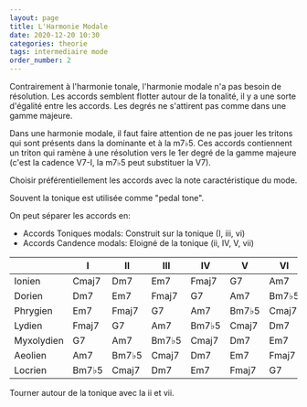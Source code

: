 ```yaml
---
layout: page
title: L'Harmonie Modale
date: 2020-12-20 10:30
categories: theorie
tags: intermediaire mode
order_number: 2
---
```


Contrairement à l'harmonie tonale, l'harmonie modale n'a pas besoin de résolution. Les accords semblent flotter autour de la tonalité, il y a une sorte d'égalité entre les accords. Les degrés ne s'attirent pas comme dans une gamme majeure.  

Dans une harmonie modale, il faut faire attention de ne pas jouer les tritons qui sont présents dans la dominante et à la m7♭5. 
Ces accords contiennent un triton qui ramène à une résolution vers le 1er degré de la gamme majeure (c'est la cadence V7-I, la m7♭5 peut substituer la V7).

Choisir préférentiellement les accords avec la note caractéristique du mode.

Souvent la tonique est utilisée comme "pedal tone".

On peut séparer les accords en:

- Accords Toniques modals: Construit sur la tonique (I, iii, vi)
- Accords Candence modals: Eloigné de la tonique (ii, IV, V, vii)

|            |  I    |   II  |  III  |   IV  |   V   |   VI  |  VII  |
|------------|-------|-------|-------|-------|-------|-------|-------|
| Ionien     | Cmaj7 |  Dm7  |  Em7  | Fmaj7 |  G7   |  Am7  | Bm7♭5 |
| Dorien     |  Dm7  |  Em7  | Fmaj7 |  G7   |  Am7  | Bm7♭5 | Cmaj7 |
| Phrygien   |  Em7  | Fmaj7 |  G7   |  Am7  | Bm7♭5 | Cmaj7 |  Dm7  |
| Lydien     | Fmaj7 |  G7   |  Am7  | Bm7♭5 | Cmaj7 |  Dm7  |  Em7  |
| Myxolydien |  G7   |  Am7  | Bm7♭5 | Cmaj7 |  Dm7  |  Em7  | Fmaj7 |
| Aeolien    |  Am7  | Bm7♭5 | Cmaj7 |  Dm7  |  Em7  | Fmaj7 |  G7   |
| Locrien    | Bm7♭5 | Cmaj7 |  Dm7  |  Em7  | Fmaj7 |  G7   |  Am7  |

Tourner autour de la tonique avec la ii et vii.